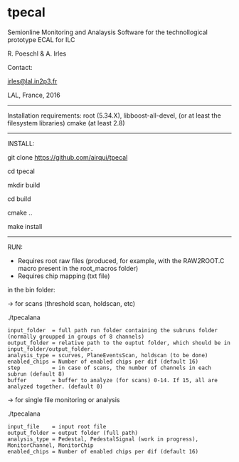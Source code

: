 # tpecal

Semionline Monitoring and Analaysis Software for the technollogical prototype ECAL for ILC 

R. Poeschl & A. Irles 

Contact:

irles@lal.in2p3.fr

LAL, France, 2016


-------------------------------
Installation requirements:
root (5.34.X),
libboost-all-devel, (or at least the filesystem libraries)
cmake (at least 2.8)

------------------------------
INSTALL:

git clone https://github.com/airqui/tpecal

cd tpecal

mkdir build

cd build

cmake ..

make install


------------------------------
RUN:

- Requires root raw files (produced, for example, with the RAW2ROOT.C macro present in the root_macros folder)
- Requires chip mapping (txt file)

in the bin folder:


-> for scans (threshold scan, holdscan, etc) 

./tpecalana 

    input_folder  = full path run folder containing the subruns folder (normally groupped in groups of 8 channels)
    output_folder = relative path to the ouptut folder, which should be in input_folder/output_folder.     
    analysis_type = scurves, PlaneEventsScan, holdscan (to be done)    
    enabled_chips = Number of enabled chips per dif (default 16)     
    step          = in case of scans, the number of channels in each subrun (default 8)     
    buffer        = buffer to analyze (for scans) 0-14. If 15, all are analyzed together. (default 0)

-> for single file monitoring or analysis

./tpecalana 

    input_file    = input root file 
    output_folder = output folder (full path) 
    analysis_type = Pedestal, PedestalSignal (work in progress), MonitorChannel, MonitorChip
    enabled_chips = Number of enabled chips per dif (default 16) 
    
